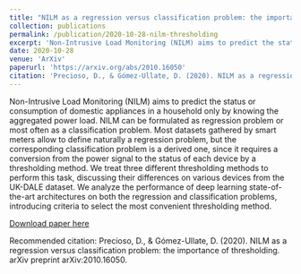 ```yaml
---
title: "NILM as a regression versus classification problem: the importance of thresholding"
collection: publications
permalink: /publication/2020-10-28-nilm-thresholding
excerpt: 'Non-Intrusive Load Monitoring (NILM) aims to predict the status or consumption of domestic appliances in a household only by knowing the aggregated power load.'
date: 2020-10-28
venue: 'ArXiv'
paperurl: 'https://arxiv.org/abs/2010.16050'
citation: 'Precioso, D., & Gómez-Ullate, D. (2020). NILM as a regression versus classification problem: the importance of thresholding. arXiv preprint arXiv:2010.16050.'
---
```

Non-Intrusive Load Monitoring (NILM) aims to predict the status or consumption of domestic appliances in a household only by knowing the aggregated power load. NILM can be formulated as regression problem or most often as a classification problem. Most datasets gathered by smart meters allow to define naturally a regression problem, but the corresponding classification problem is a derived one, since it requires a conversion from the power signal to the status of each device by a thresholding method. We treat three different thresholding methods to perform this task, discussing their differences on various devices from the UK-DALE dataset. We analyze the performance of deep learning state-of-the-art architectures on both the regression and classification problems, introducing criteria to select the most convenient thresholding method.

[Download paper here](https://arxiv.org/pdf/2010.16050)

Recommended citation: Precioso, D., & Gómez-Ullate, D. (2020). NILM as a regression versus classification problem: the importance of thresholding. arXiv preprint arXiv:2010.16050.